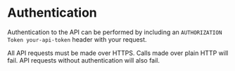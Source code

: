 # Authentication

Authentication to the API can be performed by including an `AUTHORIZATION Token your-api-token` header with your request.

All API requests must be made over HTTPS. Calls made over plain HTTP will fail. API requests without authentication will also fail.
